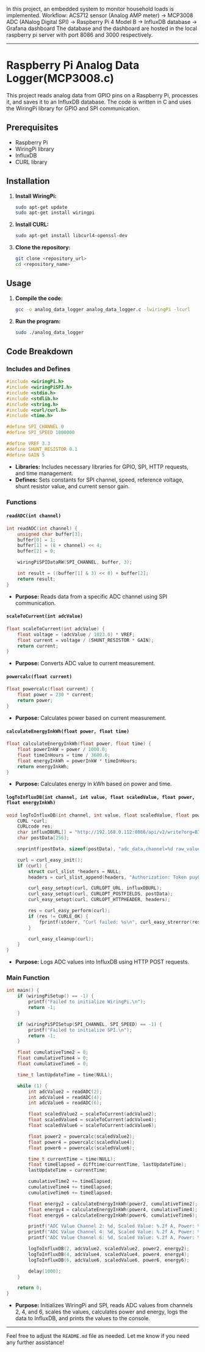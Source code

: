 In this project, an embedded system to monitor household loads is implemented.
Workflow: ACS712 sensor (Analog AMP meter) -> MCP3008 ADC (ANalog Digital SPI) -> Raspberry Pi 4 Model B -> InfluxDB database -> Grafana dashboard
The database and the dashboard are hosted in the local raspberry pi server with port 8086 and 3000 respectively.

---

# Raspberry Pi Analog Data Logger(MCP3008.c)

This project reads analog data from GPIO pins on a Raspberry Pi, processes it, and saves it to an InfluxDB database. The code is written in C and uses the WiringPi library for GPIO and SPI communication.

## Prerequisites

- Raspberry Pi
- WiringPi library
- InfluxDB
- CURL library

## Installation

1. **Install WiringPi:**
   ```bash
   sudo apt-get update
   sudo apt-get install wiringpi
   ```

2. **Install CURL:**
   ```bash
   sudo apt-get install libcurl4-openssl-dev
   ```

3. **Clone the repository:**
   ```bash
   git clone <repository_url>
   cd <repository_name>
   ```

## Usage

1. **Compile the code:**
   ```bash
   gcc -o analog_data_logger analog_data_logger.c -lwiringPi -lcurl
   ```

2. **Run the program:**
   ```bash
   sudo ./analog_data_logger
   ```

## Code Breakdown

### Includes and Defines
```c
#include <wiringPi.h>
#include <wiringPiSPI.h>
#include <stdio.h>
#include <stdlib.h>
#include <string.h>
#include <curl/curl.h>
#include <time.h>

#define SPI_CHANNEL 0
#define SPI_SPEED 1000000

#define VREF 3.3
#define SHUNT_RESISTOR 0.1
#define GAIN 5
```
- **Libraries:** Includes necessary libraries for GPIO, SPI, HTTP requests, and time management.
- **Defines:** Sets constants for SPI channel, speed, reference voltage, shunt resistor value, and current sensor gain.

### Functions

#### `readADC(int channel)`
```c
int readADC(int channel) {
    unsigned char buffer[3];
    buffer[0] = 1;
    buffer[1] = (8 + channel) << 4;
    buffer[2] = 0;

    wiringPiSPIDataRW(SPI_CHANNEL, buffer, 3);

    int result = ((buffer[1] & 3) << 8) + buffer[2];
    return result;
}
```
- **Purpose:** Reads data from a specific ADC channel using SPI communication.

#### `scaleToCurrent(int adcValue)`
```c
float scaleToCurrent(int adcValue) {
    float voltage = (adcValue / 1023.0) * VREF;
    float current = voltage / (SHUNT_RESISTOR * GAIN);
    return current;
}
```
- **Purpose:** Converts ADC value to current measurement.

#### `powercalc(float current)`
```c
float powercalc(float current) {
    float power = 230 * current;
    return power;
}
```
- **Purpose:** Calculates power based on current measurement.

#### `calculateEnergyInkWh(float power, float time)`
```c
float calculateEnergyInkWh(float power, float time) {
    float powerInkW = power / 1000.0;
    float timeInHours = time / 3600.0;
    float energyInkWh = powerInkW * timeInHours;
    return energyInkWh;
}
```
- **Purpose:** Calculates energy in kWh based on power and time.

#### `logToInfluxDB(int channel, int value, float scaledValue, float power, float energyInkWh)`
```c
void logToInfluxDB(int channel, int value, float scaledValue, float power, float energyInkWh) {
    CURL *curl;
    CURLcode res;
    char influxDBURL[] = "http://192.168.0.112:8086/api/v2/write?org=BITS&bucket=SMARTENERGY&precision=s";
    char postData[256];

    snprintf(postData, sizeof(postData), "adc_data,channel=%d raw_value=%d,scaled_value=%f,power_W=%f,energy_kWh=%f", channel, value, scaledValue, power, energyInkWh);

    curl = curl_easy_init();
    if (curl) {
        struct curl_slist *headers = NULL;
        headers = curl_slist_append(headers, "Authorization: Token puyQfEj07B5DM2cSGZ-Xr6J6eFI-9KOtew6yiNwzzN0FriGhkjHQ2kWmJf7milh06X-yH_iZmylljl955F84VQ==");

        curl_easy_setopt(curl, CURLOPT_URL, influxDBURL);
        curl_easy_setopt(curl, CURLOPT_POSTFIELDS, postData);
        curl_easy_setopt(curl, CURLOPT_HTTPHEADER, headers);

        res = curl_easy_perform(curl);
        if (res != CURLE_OK) {
            fprintf(stderr, "Curl failed: %s\n", curl_easy_strerror(res));
        }

        curl_easy_cleanup(curl);
    }
}
```
- **Purpose:** Logs ADC values into InfluxDB using HTTP POST requests.

### Main Function
```c
int main() {
    if (wiringPiSetup() == -1) {
        printf("Failed to initialize WiringPi.\n");
        return -1;
    }

    if (wiringPiSPISetup(SPI_CHANNEL, SPI_SPEED) == -1) {
        printf("Failed to initialize SPI.\n");
        return -1;
    }

    float cumulativeTime2 = 0;
    float cumulativeTime4 = 0;
    float cumulativeTime6 = 0;

    time_t lastUpdateTime = time(NULL);

    while (1) {
        int adcValue2 = readADC(2);
        int adcValue4 = readADC(4);
        int adcValue6 = readADC(6);

        float scaledValue2 = scaleToCurrent(adcValue2);
        float scaledValue4 = scaleToCurrent(adcValue4);
        float scaledValue6 = scaleToCurrent(adcValue6);

        float power2 = powercalc(scaledValue2);
        float power4 = powercalc(scaledValue4);
        float power6 = powercalc(scaledValue6);

        time_t currentTime = time(NULL);
        float timeElapsed = difftime(currentTime, lastUpdateTime);
        lastUpdateTime = currentTime;

        cumulativeTime2 += timeElapsed;
        cumulativeTime4 += timeElapsed;
        cumulativeTime6 += timeElapsed;

        float energy2 = calculateEnergyInkWh(power2, cumulativeTime2);
        float energy4 = calculateEnergyInkWh(power4, cumulativeTime4);
        float energy6 = calculateEnergyInkWh(power6, cumulativeTime6);

        printf("ADC Value Channel 2: %d, Scaled Value: %.2f A, Power: %.2f W, Energy: %.6f kWh\n", adcValue2, scaledValue2, power2, energy2);
        printf("ADC Value Channel 4: %d, Scaled Value: %.2f A, Power: %.2f W, Energy: %.6f kWh\n", adcValue4, scaledValue4, power4, energy4);
        printf("ADC Value Channel 6: %d, Scaled Value: %.2f A, Power: %.2f W, Energy: %.6f kWh\n", adcValue6, scaledValue6, power6, energy6);

        logToInfluxDB(2, adcValue2, scaledValue2, power2, energy2);
        logToInfluxDB(4, adcValue4, scaledValue4, power4, energy4);
        logToInfluxDB(6, adcValue6, scaledValue6, power6, energy6);

        delay(1000);
    }

    return 0;
}
```
- **Purpose:** Initializes WiringPi and SPI, reads ADC values from channels 2, 4, and 6, scales the values, calculates power and energy, logs the data to InfluxDB, and prints the values to the console.

---

Feel free to adjust the `README.md` file as needed. Let me know if you need any further assistance!
